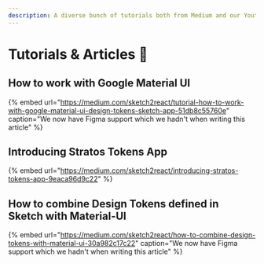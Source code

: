 ```yaml
---
description: A diverse bunch of tutorials both from Medium and our Youtube.
---
```


# Tutorials & Articles 📘

## How to work with Google Material UI

{% embed url="https://medium.com/sketch2react/tutorial-how-to-work-with-google-material-ui-design-tokens-sketch-app-51db8c55760e" caption="We now have Figma support which we hadn\'t when writing this article" %}

## Introducing Stratos Tokens App

{% embed url="https://medium.com/sketch2react/introducing-stratos-tokens-app-9eaca96d9c22" %}

## How to combine Design Tokens defined in Sketch with Material-UI

{% embed url="https://medium.com/sketch2react/how-to-combine-design-tokens-with-material-ui-30a982c17c22" caption="We now have Figma support which we hadn\'t when writing this article" %}





